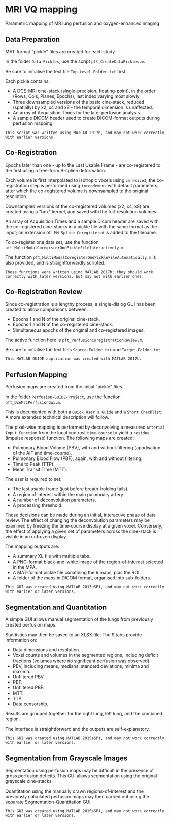 # MRI VQ mapping
Parametric mapping of MR lung perfusion and oxygen-enhanced imaging

## Data Preparation
MAT-format "pickle" files are created for each study.

In the folder ```Data-Pickles```, use the script ```pft_CreateDataPickles.m```.

Be sure to initialise the text file ```Top-Level-Folder.txt``` first.

Each pickle contains:

- A DCE-MRI cine-stack (single-precision, floating-point), in the order (Rows, Cols, Planes, Epochs), last index varying most slowly.
- Three downsampled versions of the basic cine-stack, reduced (spatially) by x2, x4 and x8 - the temporal dimension is unaffected.
- An array of Acquisition Times for the later perfusion analysis.
- A sample DICOM header used to create DICOM-format outputs during perfusion mapping.

```This script was written using MATLAB 2017b, and may not work correctly with earlier versions.```

## Co-Registration
Epochs later than one - up to the Last Usable Frame - are co-registered to the first using a free-form B-spline deformation.

Each volume is first interpolated to isotropic voxels using ```imresize3```; the co-registration step is performed using ```imregdemons``` with default parameters, after which the co-registered volume is downsampled to the original resolution.

Downsampled versions of the co-registered volumes (x2, x4, x8) are created using a "box" kernel, and saved with the full-resolution volumes.

An array of Acquisition Times and a sample Dicom header are saved with the co-registered cine-stacks in a pickle file with the same format as the input; an extension of ```-MM-Spline-Coregistered``` is added to the filename.

To co-register one data set, use the function ```pft_MultiModalCoregisterOnePickleFileInteractively.m```.

The function ```pft_MultiModalCoregisterOnePickleFileAutomatically.m``` is also provided, and is straightforwardly scripted.

```These functions were written using MATLAB 2017b; they should work correctly with later versions, but may not with earlier ones.```

## Co-Registration Review
Since co-registration is a lengthy process, a single-dialog GUI has been created to allow comparisons between:

- Epochs 1 and N of the original cine-stack.
- Epochs 1 and N of the co-registered cine-stack.
- Simultaneous epochs of the original and co-registered images.

The active function here is ```pft_PerfusionCoregistrationReview.m```.

Be sure to initialise the text files ```Source-Folder.txt``` and ```Target-Folder.txt```.

```This MATLAB GUIDE application was created with MATLAB 2017b.```

## Perfusion Mapping
Perfusion maps are created from the initial "pickle" files.

In the folder ```Perfusion-GUIDE-Project```, use the function ```pft_DceMriPerfusionGui.m```.

This is documented with both a ```Quick User's Guide``` and a ```Short Checklist```.
A more extended technical description will follow.

The pixel-wise mapping is performed by deconvolving a measured ```Arterial Input Function``` from the local contrast ```time-course``` to yield a ```residue``` (impulse response) function. The following maps are created:

- Pulmonary Blood Volume (PBV), with and without filtering (apodisation of the AIF and time-course).
- Pulmonary Blood Flow (PBF), again, with and without filtering.
- Time to Peak (TTP).
- Mean Transit Time (MTT).

The user is required to set:

- The last usable frame (just before breath-holding fails).
- A region of interest within the main pulmonary artery.
- A number of deconvolution parameters.
- A processing threshold.

These decisions can be made during an initial, interactive phase of data review.
The effect of changing the deconvolution parameters may be examined by freezing the time-course display at a given voxel.
Conversely, the effect of applying a given set of parameters across the cine-stack is visible in an unfrozen display.

The mapping outputs are:

- A summary XL file with multiple tabs.
- A PNG-format black-and-white image of the region-of-interest selected in the MPA.
- A MAT-format pickle file conatining the 6 maps, plus the ROI.
- A folder of the maps in DICOM format, organised into sub-folders. 

```This GUI was created using MATLAB 2015aSP1, and may not work correctly with earlier or later versions.```

## Segmentation and Quantitation
A simple GUI allows manual segmentation of the lungs from previously created perfusion maps.

Statitistics may then be saved to an XLSX file. The 9 tabs provide information on:

- Data dimensions and resolution.
- Voxel counts and volumes in the segmented regions, including deficit fractions (volumes where no significant perfusion was observed).
- PBV, including means, medians, standard deviations, minima and maxima.
- Unfiltered PBV.
- PBF.
- Unfiltered PBF.
- MTT.
- TTP.
- Data censorship.

Results are grouped together for the right lung, left lung, and the combined region.

The interface is straightforward and the outputs are self-explanatory.

```This GUI was created using MATLAB 2015aSP1, and may not work correctly with earlier or later versions.```

## Segmentation from Grayscale Images
Segmentation using perfusion maps may be difficult in the presence of gross perfusion deficits.
This GUI allows segmentation using the original grayscale cine-stacks.

Quantitation using the manually drawn regions-of-interest and the previously calculated perfusion maps may then carried out using the separate Segmentation-Quantitation GUI.

```This GUI was created using MATLAB 2015aSP1, and may not work correctly with earlier or later versions.```
